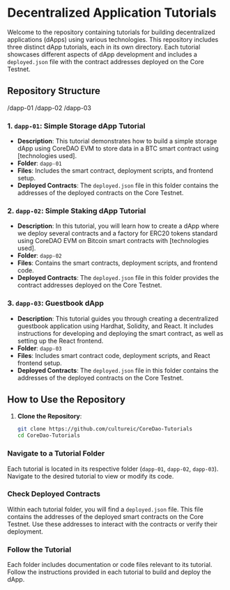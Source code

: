 # Decentralized Application Tutorials

Welcome to the repository containing tutorials for building decentralized applications (dApps) using various technologies. This repository includes three distinct dApp tutorials, each in its own directory. Each tutorial showcases different aspects of dApp development and includes a `deployed.json` file with the contract addresses deployed on the Core Testnet.

## Repository Structure


/dapp-01
/dapp-02
/dapp-03


### 1. `dapp-01`: Simple Storage dApp Tutorial
* **Description**: This tutorial demonstrates how to build a simple storage dApp using CoreDAO EVM to store data in a BTC smart contract using [technologies used].
* **Folder**: `dapp-01`
* **Files**: Includes the smart contract, deployment scripts, and frontend setup.
* **Deployed Contracts**: The `deployed.json` file in this folder contains the addresses of the deployed contracts on the Core Testnet.

### 2. `dapp-02`: Simple Staking dApp Tutorial
* **Description**: In this tutorial, you will learn how to create a dApp where we deploy several contracts and a factory for ERC20 tokens standard using CoreDAO EVM on Bitcoin smart contracts with [technologies used].
* **Folder**: `dapp-02`
* **Files**: Contains the smart contracts, deployment scripts, and frontend code.
* **Deployed Contracts**: The `deployed.json` file in this folder provides the contract addresses deployed on the Core Testnet.

### 3. `dapp-03`: Guestbook dApp
* **Description**: This tutorial guides you through creating a decentralized guestbook application using Hardhat, Solidity, and React. It includes instructions for developing and deploying the smart contract, as well as setting up the React frontend.
* **Folder**: `dapp-03`
* **Files**: Includes smart contract code, deployment scripts, and React frontend setup.
* **Deployed Contracts**: The `deployed.json` file in this folder contains the addresses of the deployed contracts on the Core Testnet.

## How to Use the Repository

1. **Clone the Repository**:
   ```bash
   git clone https://github.com/cultureic/CoreDao-Tutorials
   cd CoreDao-Tutorials


### Navigate to a Tutorial Folder
Each tutorial is located in its respective folder (`dapp-01`, `dapp-02`, `dapp-03`). Navigate to the desired tutorial to view or modify its code.

### Check Deployed Contracts
Within each tutorial folder, you will find a `deployed.json` file. This file contains the addresses of the deployed smart contracts on the Core Testnet. Use these addresses to interact with the contracts or verify their deployment.

### Follow the Tutorial
Each folder includes documentation or code files relevant to its tutorial. Follow the instructions provided in each tutorial to build and deploy the dApp.